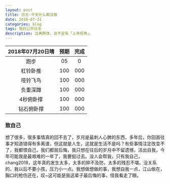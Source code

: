 ```yaml
---
layout: post
title: 日志-今天什么都没做
date: 2018-07-21
categories: blog
tags: 我的公开日志
description: 远离群体，说不定有「上帝视角」。
---
```


|2018年07月20日晴|预期|完成|  
|:----:|:----:|:----:|  
|跑步|05|0|
|杠铃卧推|100|000|
|哑铃飞鸟|100|000|
|负重深蹲|100|000|
|4秒俯卧撑|100|000|
|钻石俯卧撑|100|000|

### 致自己
想了很多，很多事情真的回不去了，岁月是最刺人心脾的东西，多年后，你回首往事才知道错得有多离谱，但这就是人生，这就是生活不是吗？有些事情注定改变不了，我都恨自己，我们都层后悔，我只想在往后的岁月中不留遗憾，活出自我，今年可能我是最艰难的一年了，我要挺过去。没人会帮我，只有我自己，chang2018，这年真的发生太多，太多的猝不及防，太多的残忍不堪。没关系的，我以后不要小孩，压力小一点。我想做想做的事，我想自我一点，江山依在，胸口的枪伤还在，叹~这可能是我这辈子最后悔的事，怪我看走了眼。
